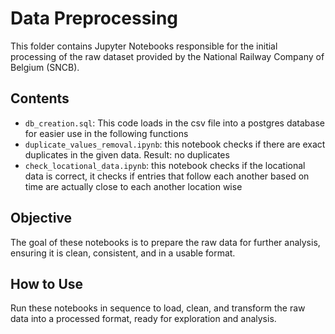 # Data Preprocessing

This folder contains Jupyter Notebooks responsible for the initial processing of the raw dataset provided by the National Railway Company of Belgium (SNCB).

## Contents
- `db_creation.sql`: This code loads in the csv file into a postgres database for easier use in the following functions
- `duplicate_values_removal.ipynb`: this notebook checks if there are exact duplicates in the given data. Result: no duplicates
- `check_locational_data.ipynb`: this notebook checks if the locational data is correct, it checks if entries that follow each another based on time are actually close to each another location wise

## Objective
The goal of these notebooks is to prepare the raw data for further analysis, ensuring it is clean, consistent, and in a usable format.

## How to Use
Run these notebooks in sequence to load, clean, and transform the raw data into a processed format, ready for exploration and analysis.
